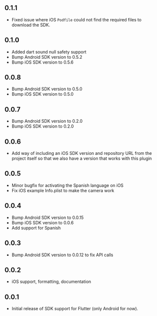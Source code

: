 ## 0.1.1

* Fixed issue where iOS `Podfile` could not find the required files to download the SDK.

## 0.1.0

* Added dart sound null safety support
* Bump Android SDK version to 0.5.2
* Bump iOS SDK version to 0.5.6


## 0.0.8

* Bump Android SDK version to 0.5.0
* Bump iOS SDK version to 0.5.0

## 0.0.7

* Bump Android SDK version to 0.2.0
* Bump iOS SDK version to 0.2.0

## 0.0.6

* Add way of including an iOS SDK version and repository URL from the project itself so that we also have a version that works with this plugin

## 0.0.5

* Minor bugfix for activating the Spanish language on iOS
* Fix iOS example Info.plist to make the camera work

## 0.0.4

* Bump Android SDK version to 0.0.15
* Bump iOS SDK version to 0.0.6
* Add support for Spanish

## 0.0.3

* Bump Android SDK version to 0.0.12 to fix API calls

## 0.0.2

* iOS support, formatting, documentation

## 0.0.1

* Initial release of SDK support for Flutter (only Android for now).
